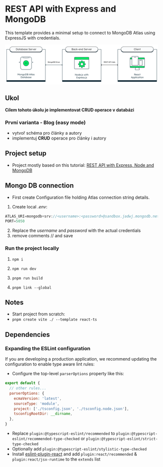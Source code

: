 # REST API with Express and MongoDB
This template provides a minimal setup to connect to MongoDB Atlas using ExpressJS with credentials.

![Schema](./public/schema.png)

## Ukol

__Cílem tohoto úkolu je implementovat CRUD operace v databázi__

### První varianta - Blog (easy mode)

- vytvoř schéma pro články a autory
- implementuj **CRUD** operace pro články i autory

## Project setup

- Project mostly based on this tutorial: [REST API with Express, Node and MongoDB](https://www.mongodb.com/languages/express-mongodb-rest-api-tutorial)


## Mongo DB connection

- First create Configuration file holding Atlas connection string details.
1. Create local *.env*:


```javascript
ATLAS_URI=mongodb+srv://<username>:<password>@sandbox.jadwj.mongodb.net/myFirstDatabase?retryWrites=
PORT=5050
```

2.  Replace the *username* and *password* with the actual credentials 
3. remove comments // and save

### Run the project locally

1. ``npm i``

2. ``npm run dev``

3. ``pnpm run build``

4. ``pnpm link --global``

## Notes

- Start project from scratch: 
- ```pnpm create vite ./ --template react-ts```

## Dependencies

### Expanding the ESLint configuration

If you are developing a production application, we recommend updating the configuration to enable type aware lint rules:

- Configure the top-level `parserOptions` property like this:

```js
export default {
  // other rules...
  parserOptions: {
    ecmaVersion: 'latest',
    sourceType: 'module',
    project: ['./tsconfig.json', './tsconfig.node.json'],
    tsconfigRootDir: __dirname,
  },
}
```

- Replace `plugin:@typescript-eslint/recommended` to `plugin:@typescript-eslint/recommended-type-checked` or `plugin:@typescript-eslint/strict-type-checked`
- Optionally add `plugin:@typescript-eslint/stylistic-type-checked`
- Install [eslint-plugin-react](https://github.com/jsx-eslint/eslint-plugin-react) and add `plugin:react/recommended` & `plugin:react/jsx-runtime` to the `extends` list
